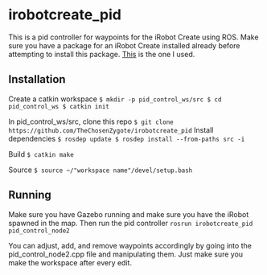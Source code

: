 # irobotcreate_pid

This is a pid controller for waypoints for the iRobot Create using ROS. Make sure you have a package for an iRobot Create installed already before attempting to install this package. [This](https://github.com/MirkoFerrati/irobotcreate2ros) is the one I used.

## Installation

Create a catkin workspace
	```
	$ mkdir -p pid_control_ws/src
	$ cd pid_control_ws
	$ catkin init
	```

In pid_control_ws/src, clone this repo
	```
	$ git clone https://github.com/TheChosenZygote/irobotcreate_pid
	```
Install dependencies
	```
	$ rosdep update
	$ rosdep install --from-paths src -i
	```

Build
	```
	$ catkin make
	```

Source
	```
	$ source ~/"workspace name"/devel/setup.bash
	```

## Running

Make sure you have Gazebo running and make sure you have the iRobot spawned in the map. Then run the pid controller
	```
	rosrun irobotcreate_pid pid_control_node2
	```

You can adjust, add, and remove waypoints accordingly by going into the pid_control_node2.cpp file and manipulating them. Just make sure you make the workspace after every edit.

